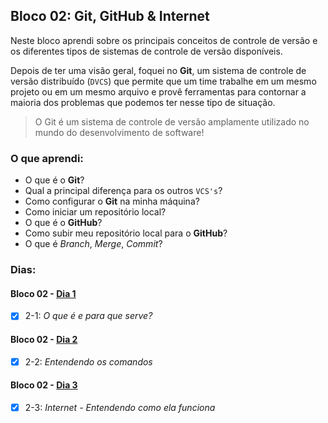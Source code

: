 ## Bloco 02: Git, GitHub & Internet

Neste bloco aprendi sobre os principais conceitos de controle de versão e os diferentes tipos de sistemas de controle de versão disponíveis.

Depois de ter uma visão geral, foquei no **Git**, um sistema de controle de versão distribuído (`DVCS`) que permite que um time trabalhe em um mesmo projeto ou em um mesmo arquivo e provê ferramentas para contornar a maioria dos problemas que podemos ter nesse tipo de situação.

> O Git é um sistema de controle de versão amplamente utilizado no mundo do desenvolvimento de software!

### O que aprendi:

- O que é o **Git**?
- Qual a principal diferença para os outros `VCS's`?
- Como configurar o **Git** na minha máquina?
- Como iniciar um repositório local?
- O que é o **GitHub**?
- Como subir meu repositório local para o **GitHub**?
- O que é _Branch_, _Merge_, _Commit_?

### Dias:

#### Bloco 02 - [Dia 1](https://github.com/GabrielFQK/trybe-exercicios/tree/main/1-fundamentos/bloco-02/2-1)

- [x] 2-1: _O que é e para que serve?_

#### Bloco 02 - [Dia 2](https://github.com/GabrielFQK/trybe-exercicios/tree/main/1-fundamentos/bloco-02/2-2)

- [x] 2-2: _Entendendo os comandos_

#### Bloco 02 - [Dia 3](https://github.com/GabrielFQK/trybe-exercicios/tree/main/1-fundamentos/bloco-02/2-3)

- [x] 2-3: _Internet - Entendendo como ela funciona_
